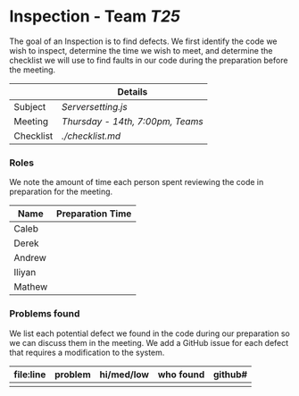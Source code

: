 # Inspection - Team *T25* 

The goal of an Inspection is to find defects.
We first identify the code we wish to inspect, determine the time we wish to meet, and determine the checklist we will use to find faults in our code during the preparation before the meeting.

|  | Details |
| ----- | ----- |
| Subject | *Serversetting.js* |
| Meeting | *Thursday - 14th, 7:00pm, Teams* |
| Checklist | *./checklist.md* |

### Roles

We note the amount of time each person spent reviewing the code in preparation for the meeting.

| Name | Preparation Time |
| ---- | ---- |
| Caleb  |     |
| Derek  |     |
| Andrew |     |
| Iliyan |     |
| Mathew |     |


### Problems found

We list each potential defect we found in the code during our preparation so we can discuss them in the meeting.
We add a GitHub issue for each defect that requires a modification to the system.

| file:line | problem | hi/med/low | who found | github#  |
| --- | --- | :---: | :---: | --- |
|  | | | | |
